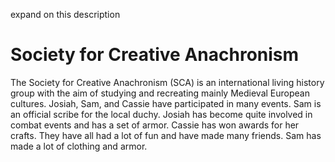 expand on this description

# Society for Creative Anachronism

The Society for Creative Anachronism (SCA) is an international living history group with the aim of studying and
recreating mainly Medieval European cultures.  Josiah, Sam, and Cassie have participated in many events.  Sam is an
official scribe for the local duchy. Josiah has become quite involved in combat events and has a set of armor. Cassie
has won awards for her crafts. They have all had a lot of fun and have made many friends.  Sam has made a lot of
clothing and armor.